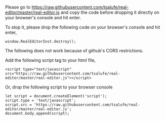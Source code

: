 Please go to https://raw.githubusercontent.com/tsalufe/real-editor/master/real-editor.js and copy the code before dropping it directly on your browser's console and hit enter.

To stop it, please drop the following code on your browser's console and hit enter,
```
window.RealEditorInst.destroy();
```


The following does not work because of github's CORS restrictions. 

Add the following script tag to your html file,

```
<script type="text/javascript" src="https://raw.githubusercontent.com/tsalufe/real-editor/master/real-editor.js"></script>
```

Or, drop the following script to your browser console

```
let script = document.createElement('script');
script.type = 'text/javascript';
script.src = 'https://raw.githubusercontent.com/tsalufe/real-editor/master/real-editor.js';
document.body.append(script);
```
